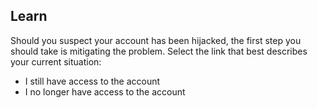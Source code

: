 ## Learn
Should you suspect your account has been hijacked, the first step you should take is mitigating the problem. Select the link that best describes your current situation:
- I still have access to the account
- I no longer have access to the account
